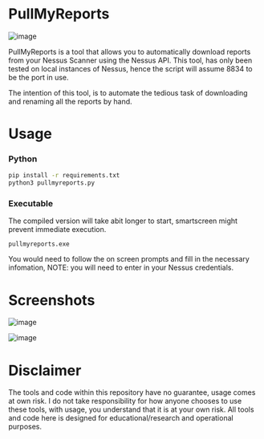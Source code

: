 # PullMyReports
![image](https://user-images.githubusercontent.com/102297040/159912679-ea121d83-4d48-498f-aa06-40955dddd9ea.png)

PullMyReports is a tool that allows you to automatically download reports from your Nessus Scanner using the Nessus API. This tool, has only been tested on local instances of Nessus, hence the script will assume 8834 to be the port in use.

The intention of this tool, is to automate the tedious task of downloading and renaming all the reports by hand.

# Usage
### Python
```bash
pip install -r requirements.txt
python3 pullmyreports.py

```
### Executable
The compiled version will take abit longer to start, smartscreen might prevent immediate execution.
```
pullmyreports.exe
```
You would need to follow the on screen prompts and fill in the necessary infomation, NOTE: you will need to enter in your Nessus credentials.

# Screenshots
![image](https://user-images.githubusercontent.com/102297040/159913145-8916756a-0795-46e8-8c29-34539253c45c.png)

![image](https://user-images.githubusercontent.com/102297040/159912974-68936d18-a63b-4c57-b2ce-c5c683686a1f.png)

# Disclaimer
The tools and code within this repository have no guarantee, usage comes at own risk.
I do not take responsibility for how anyone chooses to use these tools, with usage, you understand that it is at your own risk.
All tools and code here is designed for educational/research and operational purposes.
